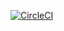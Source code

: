 [![CircleCI](https://circleci.com/gh/yeldiRium/st3k101.svg?style=svg&circle-token=d84a7997f29d21b2f344b069f6e6533b90a8dce3)](https://circleci.com/gh/yeldiRium/st3k101)